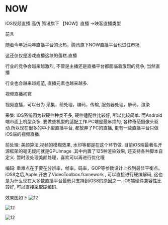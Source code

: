 # NOW
IOS视频直播:高仿 腾讯旗下 【NOW】直播  ->映客直播类型

前言

随着今年近两年直播平台的火热，腾讯旗下NOW直播平台也进驻市场

这还仅仅是游戏直播这块的蛋糕.直播

行业的竞争会越来越激烈, 不管是主播还是直播平台都面临着激烈的竞争, 当然直播

行业也会越来越规范, 直播元素也越来越多.

视频直播初窥

视频直播，可以分为 采集，前处理，编码，传输, 服务器处理，解码，渲染

采集: iOS系统因为软硬件种类不多, 硬件适配性比较好, 所以比较简单. 而Android端市面上机型众多, 要做些机型的适配工作.PC端是最麻烦的, 各种奇葩摄像头驱动.所以现在很多的中小型直播平台, 都放弃了PC的直播, 更有一些直播平台只做iOS端的视频直播.


前处理: 美颜算法,视频的模糊效果, 水印等都是在这个环节做. 目前iOS端最著名开源框架的毫无疑问就是GPUImage
.其中内置了125种渲染效果, 还支持各种脚本自定义. 暂时没处理美颜处理，喜欢可以再进行优化哦


编码: 重难点在于要在分辨率，帧率，码率，GOP等参数设计上找到最佳平衡点。iOS8之后,Apple
开放了VideoToolbox.framework
, 可以直接进行硬编解码, 这也是为什么现在大多数直播平台最低只支持到iOS8的原因之一. iOS端硬件兼容性比较好, 可以直接采取硬编码.

效果图如下
![12](https://github.com/ChinaArJun/Tencent-NOW/blob/master/NowGif.gif)

![12](https://github.com/ChinaArJun/Tencent-NOW/blob/master/4349FA93-F15B-4287-9162-3AA27B223A72.png)

![12](https://github.com/ChinaArJun/Tencent-NOW/blob/master/FA783124-4B81-455F-A6E6-461ACA874478.png)
